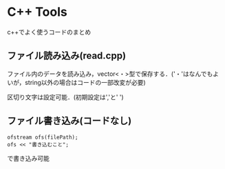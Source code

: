 # C++ Tools
c++でよく使うコードのまとめ

## ファイル読み込み(read.cpp)
ファイル内のデータを読み込み，vector<・>型で保存する．('・'はなんでもよいが，string以外の場合はコードの一部改変が必要)

区切り文字は設定可能．(初期設定は','と' ')


## ファイル書き込み(コードなし)
```
ofstream ofs(filePath);
ofs << "書き込むこと";
```

で書き込み可能
